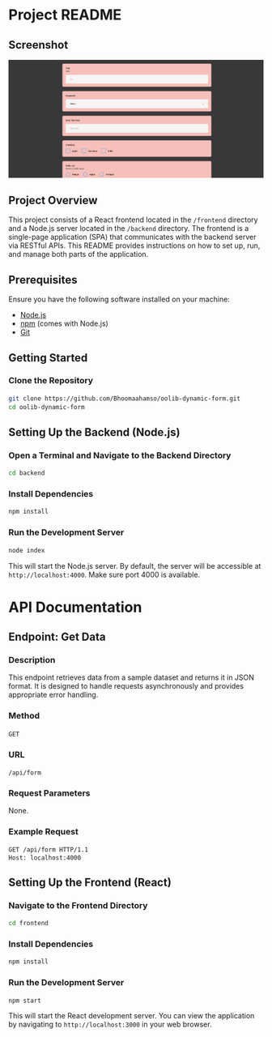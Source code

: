 # Project README

## Screenshot

![Form](image.png)

## Project Overview

This project consists of a React frontend located in the `/frontend` directory and a Node.js server located in the `/backend` directory. The frontend is a single-page application (SPA) that communicates with the backend server via RESTful APIs. This README provides instructions on how to set up, run, and manage both parts of the application.

## Prerequisites

Ensure you have the following software installed on your machine:

- [Node.js](https://nodejs.org/en/download/)
- [npm](https://www.npmjs.com/get-npm) (comes with Node.js)
- [Git](https://git-scm.com/downloads)

## Getting Started

### Clone the Repository

```sh
git clone https://github.com/Bhoomaahamso/oolib-dynamic-form.git
cd oolib-dynamic-form
```

## Setting Up the Backend (Node.js)

### Open a Terminal and Navigate to the Backend Directory

```sh
cd backend
```

### Install Dependencies

```sh
npm install
```

### Run the Development Server

```sh
node index
```

This will start the Node.js server. By default, the server will be accessible at `http://localhost:4000`. Make sure port 4000 is available.


# API Documentation

## Endpoint: Get Data

### Description

This endpoint retrieves data from a sample dataset and returns it in JSON format. It is designed to handle requests asynchronously and provides appropriate error handling.

### Method

`GET`

### URL

`/api/form`

### Request Parameters

None.

### Example Request

```http
GET /api/form HTTP/1.1
Host: localhost:4000
```

## Setting Up the Frontend (React)

### Navigate to the Frontend Directory

```sh
cd frontend
```

### Install Dependencies

```sh
npm install
```

### Run the Development Server

```sh
npm start
```

This will start the React development server. You can view the application by navigating to `http://localhost:3000` in your web browser.
